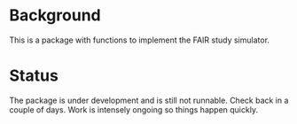 # Background

This is a package with functions to implement the FAIR study simulator.

# Status

The package is under development and is still not runnable. Check back in a couple of days. Work is intensely ongoing so things happen quickly.

